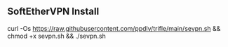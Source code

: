## SoftEtherVPN Install

curl -Os https://raw.githubusercontent.com/ppdlv/trifle/main/sevpn.sh && chmod +x sevpn.sh && ./sevpn.sh
